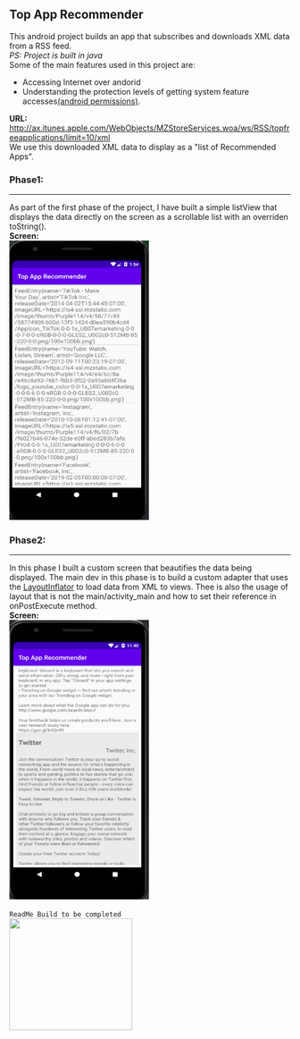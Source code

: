 ## Top App Recommender

  This android project builds an app that subscribes and downloads XML data from a RSS feed.  
  *PS: Project is built in java*  
  Some of the main features used in this project are:  
  * Accessing Internet over andorid  
  * Understanding the protection levels of getting system feature accesses[(android permissions)](https://developer.android.com/guide/topics/permissions/overview#normal-dangerous).  
  
  **URL:** http://ax.itunes.apple.com/WebObjects/MZStoreServices.woa/ws/RSS/topfreeapplications/limit=10/xml  
  We use this downloaded XML data to display as a "list of Recommended Apps".
  
  ### Phase1:
  ***  
  As part of the first phase of the project, I have built a simple listView that displays the data directly on the screen as a scrollable list with an overriden toString().  
  **Screen:**  
  <img src="https://github.com/Sarthak99/Android/blob/master/TopAppRecommender/screens/BasicList.PNG" width=250 height=500>  
  
  ### Phase2:
  ***
  In this phase I built a custom screen that beautifies the data being displayed. The main dev in this phase is to build a custom adapter that uses the [LayoutInflator](https://developer.android.com/reference/android/view/LayoutInflater) to load data from XML to views. Thee is also the usage of layout that is not the main/activity_main and how to set their reference in onPostExecute method.  
  **Screen:**  
  <img src="https://github.com/Sarthak99/Android/blob/master/TopAppRecommender/screens/CustomisedList1.PNG" width=250 height=500>
  

`ReadMe Build to be completed`  
<img src = "http://horticulture.tg.nic.in/img/work-in-progress-wip.jpg" width=220 height=200>
